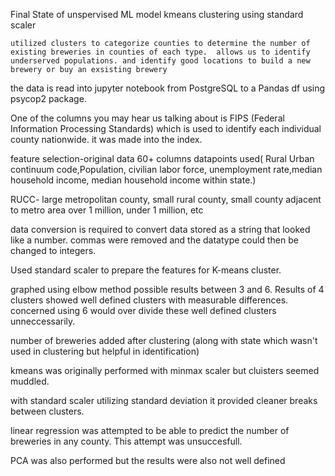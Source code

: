 Final State of unspervised ML model kmeans clustering using standard scaler
    
    utilized clusters to categorize counties to determine the number of existing breweries in counties of each type.  allows us to identify underserved populations. and identify good locations to build a new brewery or buy an exsisting brewery  

the data is read into jupyter notebook from PostgreSQL to a Pandas df using psycop2 package.

One of the columns you may hear us talking about is FIPS (Federal Information Processing Standards) which is used to identify each individual county nationwide. it was made into the index.

feature selection-original data 60+ columns datapoints used( Rural Urban continuum code,Population, civilian labor force, unemployment rate,median household income, median household income within state.)

RUCC- large metropolitan county, small rural county, small county adjacent to metro area over 1 million, under 1 million, etc 

data conversion is required to convert data stored as a string that looked like a number.  commas were removed and the datatype could then be changed to integers. 

Used standard scaler to prepare the features for K-means cluster.

graphed using elbow method possible results between 3 and 6.  Results of 4 clusters showed well defined clusters with measurable differences. concerned using 6 would over divide these well defined clusters unneccessarily.

number of breweries added after clustering (along with state which wasn't used in clustering but helpful in identification)

kmeans was originally performed with minmax scaler but cluisters seemed muddled.

with standard scaler utilizing standard deviation it provided cleaner breaks between clusters.

linear regression was attempted to be able to predict the number of breweries in any county.  This attempt was unsuccesfull.

PCA was also performed but the results were also not well defined

